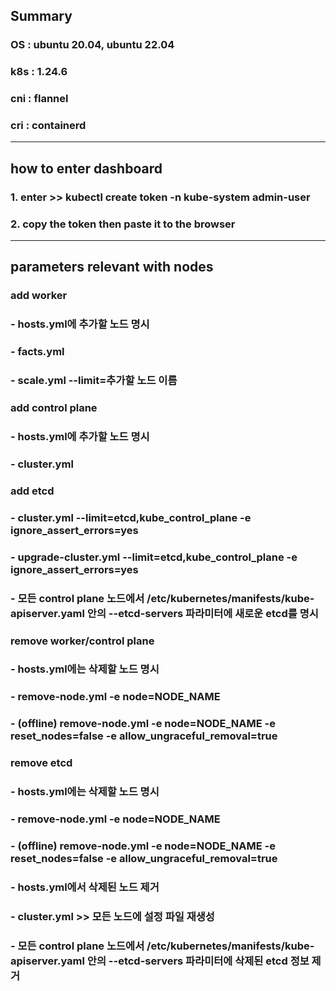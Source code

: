 ## Summary
### OS : ubuntu 20.04, ubuntu 22.04
### k8s : 1.24.6
### cni : flannel
### cri : containerd
-------------------------------
## how to enter dashboard
### 1. enter >> kubectl create token -n kube-system admin-user
### 2. copy the token then paste it to the browser
-------------------------------
## parameters relevant with nodes
### add worker
### - hosts.yml에 추가할 노드 명시
### - facts.yml
### - scale.yml --limit=추가할 노드 이름
### 
### add control plane
### - hosts.yml에 추가할 노드 명시
### - cluster.yml
### 
### add etcd
### - cluster.yml --limit=etcd,kube_control_plane -e ignore_assert_errors=yes
### - upgrade-cluster.yml --limit=etcd,kube_control_plane -e ignore_assert_errors=yes
### - 모든 control plane 노드에서 /etc/kubernetes/manifests/kube-apiserver.yaml 안의 --etcd-servers 파라미터에 새로운 etcd를 명시
### 
### remove worker/control plane
### - hosts.yml에는 삭제할 노드 명시
### - remove-node.yml -e node=NODE_NAME
### - (offline) remove-node.yml -e node=NODE_NAME -e reset_nodes=false -e allow_ungraceful_removal=true
### 
### remove etcd
### - hosts.yml에는 삭제할 노드 명시
### - remove-node.yml -e node=NODE_NAME
### - (offline) remove-node.yml -e node=NODE_NAME -e reset_nodes=false -e allow_ungraceful_removal=true
### - hosts.yml에서 삭제된 노드 제거
### - cluster.yml >> 모든 노드에 설정 파일 재생성
### - 모든 control plane 노드에서 /etc/kubernetes/manifests/kube-apiserver.yaml 안의 --etcd-servers 파라미터에 삭제된 etcd 정보 제거
